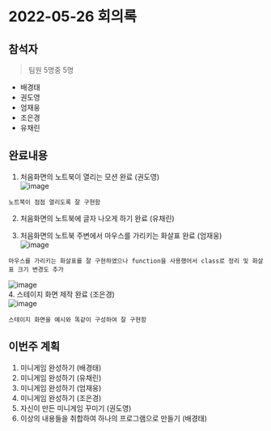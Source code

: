 # 2022-05-26 회의록
## 참석자
> 팀원 5명중 5명
- 배경태
- 권도영
- 엄재웅
- 조은경
- 유채린

## 완료내용
1. 처음화면의 노트북이 열리는 모션 완료 (권도영)  
![image](https://user-images.githubusercontent.com/81298756/170485032-7c259d7c-8d7a-49e0-8504-4f58dc4c5ff8.png)  
```
노트북이 점점 열리도록 잘 구현함
```
2. 처음화면의 노트북에 글자 나오게 하기 완료 (유채린)  

3. 처음화면의 노트북 주변에서 마우스를 가리키는 화살표 완료 (엄재웅)  
![image](https://user-images.githubusercontent.com/81298756/170485326-6e77a532-2fb6-458d-b6f7-26d547fb737b.png)  
```
마우스를 가리키는 화살표를 잘 구현하였으나 function을 사용했어서 class로 정리 및 화살표 크기 변경도 추가
```
![image](https://user-images.githubusercontent.com/81298756/170485424-08a28f79-3d8b-4632-b023-5acc5ebc7b77.png)  
4. 스테이지 화면 제작 완료 (조은경)  
![image](https://user-images.githubusercontent.com/81298756/170485088-a18bd757-fcb8-42f2-a40d-3ed32a0f27c0.png)  
```
스테이지 화면을 예시와 똑같이 구성하여 잘 구현함
```

## 이번주 계획
1. 미니게임 완성하기 (배경태)
2. 미니게임 완성하기 (유채린)
3. 미니게임 완성하기 (엄재웅)
4. 미니게임 완성하기 (조은경)
5. 자신이 만든 미니게임 꾸미기 (권도영)
6. 이상의 내용들을 취합하여 하나의 프로그램으로 만들기 (배경태)
